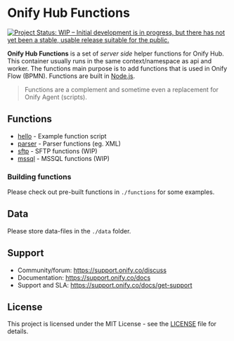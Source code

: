 # Onify Hub Functions

[![Project Status: WIP – Initial development is in progress, but there has not yet been a stable, usable release suitable for the public.](https://www.repostatus.org/badges/latest/wip.svg)](https://www.repostatus.org/#wip)

**Onify Hub Functions** is a set of _server side_ helper functions for Onify Hub. This container usually runs in the same context/namespace as api and worker. The functions main purpose is to add functions that is used in Onify Flow (BPMN). Functions are built in [Node.js](https://nodejs.org/).

> Functions are a complement and sometime even a replacement for Onify Agent (scripts).

## Functions

* [hello](/functions/hello.js) - Example function script 
* [parser](/functions/parser.js) - Parser functions (eg. XML)
* [sftp](/functions/sftp.js) - SFTP functions (WIP)
* [mssql](/functions/mssql.js) - MSSQL functions (WIP)

### Building functions

Please check out pre-built functions in `./functions` for some examples.

## Data

Please store data-files in the `./data` folder.

## Support

* Community/forum: https://support.onify.co/discuss
* Documentation: https://support.onify.co/docs
* Support and SLA: https://support.onify.co/docs/get-support

## License

This project is licensed under the MIT License - see the [LICENSE](LICENSE) file for details.
